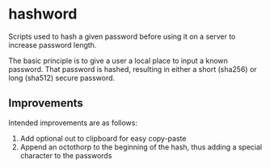 hashword
========

Scripts used to hash a given password before using it on a server to increase password length.

The basic principle is to give a user a local place to input a known password.  That password is hashed, resulting in either a short (sha256) or long (sha512) secure password.

Improvements
------------

Intended improvements are as follows:

1. Add optional out to clipboard for easy copy-paste
2. Append an octothorp to the beginning of the hash, thus adding a special character to the passwords
